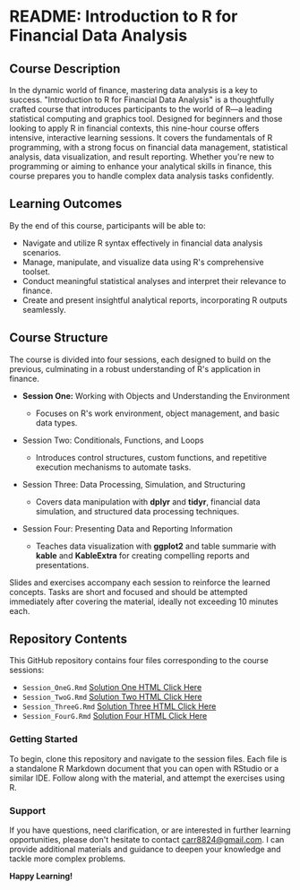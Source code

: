 # README: Introduction to R for Financial Data Analysis

## Course Description

In the dynamic world of finance, mastering data analysis is a key to success. "Introduction to R for Financial Data Analysis" is a thoughtfully crafted course that introduces participants to the world of R—a leading statistical computing and graphics tool. Designed for beginners and those looking to apply R in financial contexts, this nine-hour course offers intensive, interactive learning sessions. It covers the fundamentals of R programming, with a strong focus on financial data management, statistical analysis, data visualization, and result reporting. Whether you're new to programming or aiming to enhance your analytical skills in finance, this course prepares you to handle complex data analysis tasks confidently.


## Learning Outcomes

By the end of this course, participants will be able to:

- Navigate and utilize R syntax effectively in financial data analysis scenarios.
- Manage, manipulate, and visualize data using R's comprehensive toolset.
- Conduct meaningful statistical analyses and interpret their relevance to finance.
- Create and present insightful analytical reports, incorporating R outputs seamlessly.


## Course Structure

The course is divided into four sessions, each designed to build on the previous, culminating in a robust understanding of R's application in finance.

- **Session One:** Working with Objects and Understanding the Environment

   - Focuses on R's work environment, object management, and basic data types.

- Session Two: Conditionals, Functions, and Loops

   - Introduces control structures, custom functions, and repetitive execution mechanisms to automate tasks.

- Session Three: Data Processing, Simulation, and Structuring

   - Covers data manipulation with **dplyr** and **tidyr**, financial data simulation, and structured data processing techniques.

- Session Four: Presenting Data and Reporting Information

   - Teaches data visualization with **ggplot2** and  table summarie with **kable** and **KableExtra** for creating compelling reports and presentations.

Slides and exercises accompany each session to reinforce the learned concepts. Tasks are short and focused and should be attempted immediately after covering the material, ideally not exceeding 10 minutes each.

## Repository Contents
This GitHub repository contains four files corresponding to the course sessions:

- `Session_OneG.Rmd` [Solution One HTML Click Here](https://www.dropbox.com/scl/fi/btjvydozmk9l8h98e8xo9/Session-One_Solutions.html?rlkey=02076vtplgtlqobjb7xyv9np4&dl=0)
- `Session_TwoG.Rmd` [Solution Two HTML Click Here](https://www.dropbox.com/scl/fi/w4yzszjg8dmvo3d5s7nvc/Session-Two_Solutions.html?rlkey=tz3hfptmi49ihr42zpwuzdmzt&dl=0)
- `Session_ThreeG.Rmd` [Solution Three HTML Click Here](https://www.dropbox.com/scl/fi/bhjl85vd8uue73er87ah7/Session-Three_Solutions.html?rlkey=jam2f33jotn4tkv5obhrbn3ph&dl=0)
- `Session_FourG.Rmd` [Solution Four HTML Click Here](https://www.dropbox.com/scl/fi/cl4ichvzdvssr9zjx9y0y/Session-Four.html?rlkey=n716bl3nv60u9gurglzj6e83x&dl=0)


### Getting Started

To begin, clone this repository and navigate to the session files. Each file is a standalone R Markdown document that you can open with RStudio or a similar IDE. Follow along with the material, and attempt the exercises using R.

### Support

If you have questions, need clarification, or are interested in further learning opportunities, please don't hesitate to contact carr8824@gmail.com. I can provide additional materials and guidance to deepen your knowledge and tackle more complex problems.

**Happy Learning!**